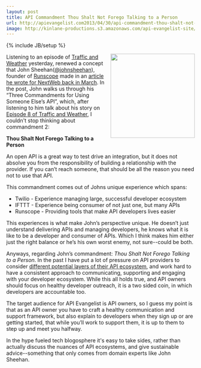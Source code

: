 ```yaml
---
layout: post
title: API Commandment Thou Shalt Not Forego Talking to a Person
url: http://apievangelist.com2013/04/30/api-commandment-thou-shalt-not-forego-talking-to-a-person/
image: http://kinlane-productions.s3.amazonaws.com/api-evangelist-site/blog/kin-lane-in-api-we-trust-trimmed.png
---
```

{% include JB/setup %}
<p>
     <img src="https://s3.amazonaws.com/kinlane-productions/kin-lane/kin-lane-in-api-we-trust-trimmed.png"  width="225" align="right" />
</p>
<p>
     Listening to an episode of <a href="http://trafficandweather.io/">Traffic and Weather</a> yesterday, renewed a concept that John Sheehan(<a href="https://twitter.com/johnsheehan">@johnsheehan</a>), founder of <a title="Runscope" href="https://www.runscope.com/signin?next=%2F">Runscope</a> made in an <a href="http://thenextweb.com/dd/2013/03/12/apis-are-dead-long-live-apis/?fromcat=all">article he wrote for NextWeb back in March</a>. In the post, John walks us through his “Three Commandments for Using Someone Else’s API”, which, after listening to him talk about his story on <a href="http://trafficandweather.io/post/46485798823/episode-8-im-going-to-withdraw-my-objection">Episode 8 of Traffic and Weather</a>, I couldn't stop thinking about commandment 2:
</p>
<p>
     <strong>Thou Shalt Not Forego Talking to a Person</strong>
</p>
<p>
     An open API is a great way to test drive an integration, but it does not absolve you from the responsibility of building a relationship with the provider. If you can’t reach someone, that should be all the reason you need not to use that API.
</p>
<p>
     This commandment comes out of Johns unique experience which spans:
</p>
<ul>
     <li>Twilio - Experience managing large, successful developer ecosystem
     </li>
     <li>IFTTT - Experience being consumer of not just one, but many APIs
     </li>
     <li>Runscope - Providing tools that make API developers lives easier
     </li>
</ul>
<p>
     This experiences is what make John’s perspective unique. He doesn’t just understand delivering APIs and managing developers, he knows what it is like to be a developer and consumer of APIs. Which I think makes him either just the right balance or he’s his own worst enemy, not sure--could be both.
</p>
<p>
     Anyways, regarding John’s commandment: <em>Thou Shalt Not Forego Talking to a Person</em>. In the past I have put a lot of pressure on API providers to consider <a href="http://apievangelist.com/2012/01/31/four-potential-levels-of-an-api-business-ecosystem/">different potential layers of their API ecosystem</a>, and work hard to have a consistent approach to communicating, supporting and engaging with your developer ecosystem. While this all holds true, and API owners should focus on healthy developer outreach, it is a two sided coin, in which developers are accountable too.
</p>
<p>
     The target audience for API Evangelist is API owners, so I guess my point is that as an API owner you have to craft a healthy communication and support framework, but also explain to developers when they sign up or are getting started, that while you’ll work to support them, it is up to them to step up and meet you halfway.
</p>
<p>
     In the hype fueled tech blogosphere it's easy to take sides, rather than actually discuss the nuances of API ecosystems, and give sustainable advice--something that only comes from domain experts like John Sheehan.
</p>
